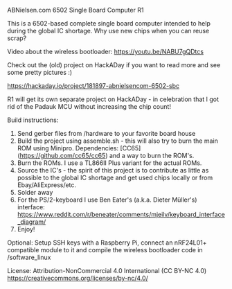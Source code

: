 ABNielsen.com 6502 Single Board Computer R1

This is a 6502-based complete single board computer intended to help during the global IC shortage. Why use new chips when you can reuse scrap?

Video about the wireless bootloader: https://youtu.be/NABU7gQDtcs

Check out the (old) project on HackADay if you want to read more and see some pretty pictures :)

https://hackaday.io/project/181897-abnielsencom-6502-sbc

R1 will get its own separate project on HackADay - in celebration that I got rid of the Padauk MCU without increasing the chip count!

Build instructions:

1) Send gerber files from /hardware to your favorite board house
2) Build the project using assemble.sh - this will also try to burn the main ROM using Minipro. Dependencies: [CC65] (https://github.com/cc65/cc65) and a way to burn the ROM's.
3) Burn the ROMs. I use a TL866II Plus variant for the actual ROMs.
4) Source the IC's - the spirit of this project is to contribute as little as possible to the global IC shortage and get used chips locally or from Ebay/AliExpress/etc.
5) Solder away
6) For the PS/2-keyboard I use Ben Eater's (a.k.a. Dieter Müller's) interface: https://www.reddit.com/r/beneater/comments/mjeilv/keyboard_interface_diagram/
7) Enjoy!

Optional:
Setup SSH keys with a Raspberry Pi, connect an nRF24L01+ compatible module to it and compile the wireless bootloader code in /software_linux

License: Attribution-NonCommercial 4.0 International (CC BY-NC 4.0) https://creativecommons.org/licenses/by-nc/4.0/
